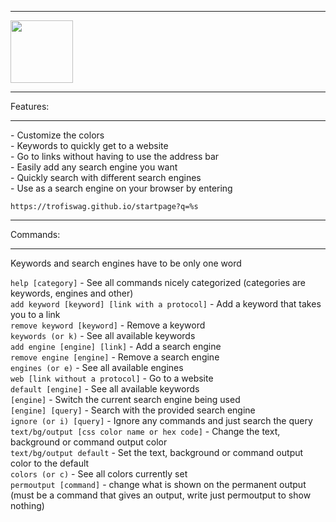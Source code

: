 <hr>
<div><img src="favicon/favicon.gif" width=100></div>
<hr>
Features:<br>
<hr>
- Customize the colors<br>
- Keywords to quickly get to a website<br>
- Go to links without having to use the address bar<br>
- Easily add any search engine you want<br>
- Quickly search with different search engines<br>
- Use as a search engine on your browser by entering 

``` https://trofiswag.github.io/startpage?q=%s ```
<hr>
Commands:<br>
<hr>
Keywords and search engines have to be only one word<br>

``` help [category] ``` - See all commands nicely categorized (categories are keywords, engines and other)<br>
``` add keyword [keyword] [link with a protocol] ``` - Add a keyword that takes you to a link <br>
``` remove keyword [keyword] ``` - Remove a keyword<br>
``` keywords (or k) ``` - See all available keywords<br>
``` add engine [engine] [link] ``` - Add a search engine<br>
``` remove engine [engine] ``` - Remove a search engine<br>
``` engines (or e) ``` - See all available engines<br>
``` web [link without a protocol] ``` - Go to a website<br>
``` default [engine] ``` - See all available keywords<br>
``` [engine] ``` - Switch the current search engine being used<br>
``` [engine] [query] ``` - Search with the provided search engine<br>
``` ignore (or i) [query] ``` - Ignore any commands and just search the query<br>
``` text/bg/output [css color name or hex code] ``` - Change the text, background or command output color<br>
``` text/bg/output default ``` - Set the text, background or command output color to the default<br>
``` colors (or c) ``` - See all colors currently set<br>
``` permoutput [command] ``` - change what is shown on the permanent output (must be a command that gives an output, write just permoutput to show nothing)

